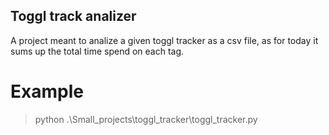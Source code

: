 ## Toggl track analizer

A project meant to analize a given toggl tracker as a csv file, as for today it sums up the total time spend on each tag.

# Example
> python .\Small_projects\toggl_tracker\toggl_tracker.py 